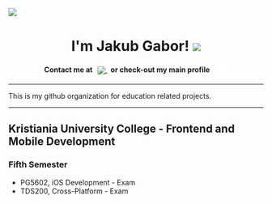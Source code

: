   ![](https://komarev.com/ghpvc/?username=JakubGabor&color=lightgray)
<div align="center"> 
  <h1>
    I'm Jakub Gabor!
  <img width ="50" src="https://camo.githubusercontent.com/d552948e7884c41fde2d32b9221d79f0df2076c7d824aaab954ca93f53d95884/68747470733a2f2f6d656469612e67697068792e636f6d2f6d656469612f6876524a434c467a6361737252346961377a2f67697068792e676966" />
  </h1>

   <b>
   Contact me at &nbsp; <a href="https://www.linkedin.com/in/jakub-gabor/"> <img height="16" align="center" src="https://upload.wikimedia.org/wikipedia/commons/thumb/a/aa/LinkedIn_2021.svg/2560px-LinkedIn_2021.svg.png" /> </a>
 </b>
   <b>
  &nbsp; or check-out my main profile &nbsp; <a href="https://github.com/JakubGabor"> <img height="25" align="center" src="https://raw.githubusercontent.com/Jakub-G-Education/.github/c7199add441871d6e30145d5cf4d4b85ac7b191a/profile/github-mark-white.svg" /> </a>
 </b>
</div>

<hr>

This is my github organization for education related projects.

<hr>

## Kristiania University College - Frontend and Mobile Development

### Fifth Semester
  - <a src="https://github.com/Jakub-G-Education/PG5602-iOS-Development-Exam">PG5602, iOS Development - Exam</a>
  - <a src="">TDS200, Cross-Platform - Exam</a>


<!--

**Here are some ideas to get you started:**

🙋‍♀️ A short introduction - what is your organization all about?
🌈 Contribution guidelines - how can the community get involved?
👩‍💻 Useful resources - where can the community find your docs? Is there anything else the community should know?
🍿 Fun facts - what does your team eat for breakfast?
🧙 Remember, you can do mighty things with the power of [Markdown](https://docs.github.com/github/writing-on-github/getting-started-with-writing-and-formatting-on-github/basic-writing-and-formatting-syntax)
-->
